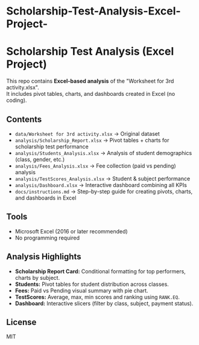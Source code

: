 # Scholarship-Test-Analysis-Excel-Project-
# Scholarship Test Analysis (Excel Project)

This repo contains **Excel-based analysis** of the "Worksheet for 3rd activity.xlsx".  
It includes pivot tables, charts, and dashboards created in Excel (no coding).

## Contents
- `data/Worksheet for 3rd activity.xlsx` → Original dataset
- `analysis/Scholarship_Report.xlsx` → Pivot tables + charts for scholarship test performance
- `analysis/Students_Analysis.xlsx` → Analysis of student demographics (class, gender, etc.)
- `analysis/Fees_Analysis.xlsx` → Fee collection (paid vs pending) analysis
- `analysis/TestScores_Analysis.xlsx` → Student & subject performance
- `analysis/Dashboard.xlsx` → Interactive dashboard combining all KPIs
- `docs/instructions.md` → Step-by-step guide for creating pivots, charts, and dashboards in Excel

## Tools
- Microsoft Excel (2016 or later recommended)
- No programming required

## Analysis Highlights
- **Scholarship Report Card:** Conditional formatting for top performers, charts by subject.
- **Students:** Pivot tables for student distribution across classes.
- **Fees:** Paid vs Pending visual summary with pie chart.
- **TestScores:** Average, max, min scores and ranking using `RANK.EQ`.
- **Dashboard:** Interactive slicers (filter by class, subject, payment status).

## License
MIT
